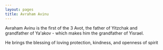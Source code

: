 ```yaml
---
layout: pages
title: Avraham Avinu
---
```

 Avraham Avinu is the first of the 3 Avot, the father of Yitzchak and grandfather of Ya'akov - which makes him the grandfather of Yisrael.  



He brings the blessing of loving protection, kindness, and openness of spirit